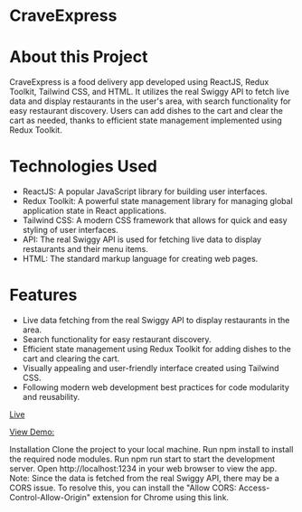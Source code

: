 # CraveExpress
# About this Project
CraveExpress is a food delivery app developed using ReactJS, Redux Toolkit, Tailwind CSS, and HTML. It utilizes the real Swiggy API to fetch live data and display restaurants in the user's area, with search functionality for easy restaurant discovery. Users can add dishes to the cart and clear the cart as needed, thanks to efficient state management implemented using Redux Toolkit.

# Technologies Used
* ReactJS: A popular JavaScript library for building user interfaces.
* Redux Toolkit: A powerful state management library for managing global             application state in React applications.
* Tailwind CSS: A modern CSS framework that allows for quick and easy styling of      user interfaces.
* API: The real Swiggy API is used for fetching live data to display restaurants      and their menu items.
* HTML: The standard markup language for creating web pages.

# Features
* Live data fetching from the real Swiggy API to display restaurants in the area.
* Search functionality for easy restaurant discovery.
* Efficient state management using Redux Toolkit for adding dishes to the cart and    clearing the cart.
* Visually appealing and user-friendly interface created using Tailwind CSS.
* Following modern web development best practices for code modularity and             reusability.

[Live](https://crave-express-sagar1621.netlify.app/)

[View Demo:](https://drive.google.com/file/d/1uI98Tm_dJTP5W8Yvgn9CNOvJ2Rxi1Md1/view?usp=sharing)

Installation
Clone the project to your local machine.
Run npm install to install the required node modules.
Run npm run start to start the development server.
Open http://localhost:1234 in your web browser to view the app.
Note: Since the data is fetched from the real Swiggy API, there may be a CORS issue. To resolve this, you can install the "Allow CORS: Access-Control-Allow-Origin" extension for Chrome using this link.
